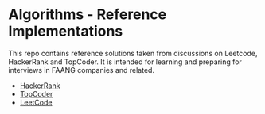 # Algorithms - Reference Implementations

This repo contains reference solutions taken from discussions on Leetcode, HackerRank and TopCoder.
It is intended for learning and preparing for interviews in FAANG companies and related.

* [HackerRank](https://www.hackerrank.com/)
* [TopCoder](https://www.topcoder.com/)
* [LeetCode](https://leetcode.com/)